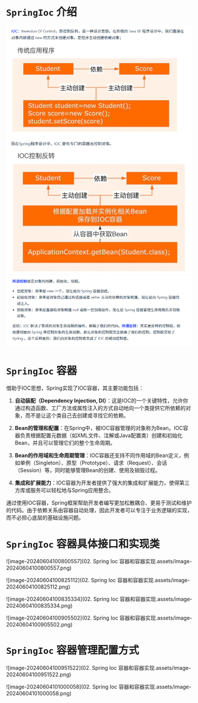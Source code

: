 # `SpringIoc` 介绍

<img src="02. Spring Ioc 容器和容器实现.assets/image-20250421215813203.png" alt="image-20250421215813203" style="zoom:67%;" />

<img src="02. Spring Ioc 容器和容器实现.assets/image-20250421215827241.png" alt="image-20250421215827241" style="zoom:67%;" />

<img src="02. Spring Ioc 容器和容器实现.assets/image-20250421215852945.png" alt="image-20250421215852945" style="zoom:67%;" />

# `SpringIoc`  容器

借助于IOC思想，Spring实现了IOC容器，其主要功能包括：

1. **自动装配（Dependency Injection, DI）**：这是IOC的一个关键特性，允许你通过构造函数、工厂方法或属性注入的方式自动地向一个类提供它所依赖的对象，而不是让这个类自己去创建或寻找它的依赖。

2. **Bean的管理和配置**：在Spring中，被IOC容器管理的对象称为Bean。IOC容器负责根据配置元数据（如XML文件、注解或Java配置类）创建和初始化Bean，并且可以管理它们的整个生命周期。

3. **Bean的作用域和生命周期管理**：IOC容器还支持不同作用域的Bean定义，例如单例（Singleton）、原型（Prototype）、请求（Request）、会话（Session）等，同时能够管理Bean的创建、使用及销毁过程。

4. **集成和扩展能力**：IOC容器为开发者提供了强大的集成和扩展能力，使得第三方库或服务可以轻松地与Spring应用整合。

通过使用IOC容器，Spring框架帮助开发者编写更加松散耦合、更易于测试和维护的代码。由于依赖关系由容器自动处理，因此开发者可以专注于业务逻辑的实现，而不必担心底层的基础设施问题。

# `SpringIoc`  容器具体接口和实现类

![image-20240604100800557](02. Spring Ioc 容器和容器实现.assets/image-20240604100800557.png)

![image-20240604100825112](02. Spring Ioc 容器和容器实现.assets/image-20240604100825112.png)

![image-20240604100835334](02. Spring Ioc 容器和容器实现.assets/image-20240604100835334.png)

![image-20240604100905502](02. Spring Ioc 容器和容器实现.assets/image-20240604100905502.png)

# `SpringIoc` 容器管理配置方式

![image-20240604100951522](02. Spring Ioc 容器和容器实现.assets/image-20240604100951522.png)

![image-20240604101000058](02. Spring Ioc 容器和容器实现.assets/image-20240604101000058.png)

